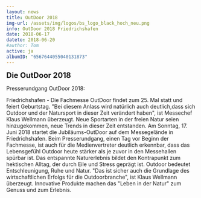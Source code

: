 ```yaml
---
layout: news
title: OutDoor 2018
img-url: /assets/img/logos/bs_logo_black_hoch_neu.png
info: OutDoor 2018 Friedrichshafen
date: 2018-06-17
dateto: 2018-06-20
#author: Tom
active: ja
albumID: "6567644055040131873"
---
```

<b><span style="font-size:20px">Die OutDoor 2018</span></b>

<p style="text-align: justify"> Presserundgang OutDoor 2018:

Friedrichshafen - Die Fachmesse OutDoor findet zum 25. Mal statt und feiert Geburtstag. "Bei diesem Anlass wird natürlich auch deutlich,dass sich Outdoor und der Natursport in dieser Zeit verändert haben", ist Messechef Klaus Wellmann überzeugt. Neue Sportarten in der freien Natur seien hinzugekommen, neue Trends in dieser Zeit entstanden. Am Sonntag, 17. Juni 2018 startet die Jubiläums-OutDoor auf dem Messegelände in Friedrichshafen. Beim Presserundgang, einen Tag vor Beginn der Fachmesse, ist auch für die Medienvertreter deutlich erkennbar, dass das Lebensgefühl Outdoor heute stärker als je zuvor in den Messehallen spürbar ist. Das entspannte Naturerlebnis bildet den Kontrapunkt zum hektischen Alltag, der durch Eile und Stress geprägt ist. Outdoor bedeutet Entschleunigung, Ruhe und Natur. "Das ist sicher auch die Grundlage des wirtschaftlichen Erfolgs für die Outdoorbranche", ist Klaus Wellmann überzeugt. Innovative Produkte machen das "Leben in der Natur" zum Genuss und zum Erlebnis.</p>
